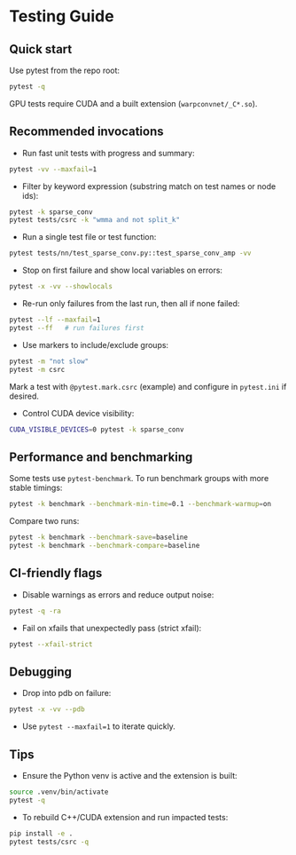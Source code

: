 # Testing Guide

## Quick start

Use pytest from the repo root:

```bash
pytest -q
```

GPU tests require CUDA and a built extension (`warpconvnet/_C*.so`).

## Recommended invocations

- Run fast unit tests with progress and summary:

```bash
pytest -vv --maxfail=1
```

- Filter by keyword expression (substring match on test names or node ids):

```bash
pytest -k sparse_conv
pytest tests/csrc -k "wmma and not split_k"
```

- Run a single test file or test function:

```bash
pytest tests/nn/test_sparse_conv.py::test_sparse_conv_amp -vv
```

- Stop on first failure and show local variables on errors:

```bash
pytest -x -vv --showlocals
```

- Re-run only failures from the last run, then all if none failed:

```bash
pytest --lf --maxfail=1
pytest --ff   # run failures first
```

- Use markers to include/exclude groups:

```bash
pytest -m "not slow"
pytest -m csrc
```

Mark a test with `@pytest.mark.csrc` (example) and configure in `pytest.ini` if desired.

- Control CUDA device visibility:

```bash
CUDA_VISIBLE_DEVICES=0 pytest -k sparse_conv
```

## Performance and benchmarking

Some tests use `pytest-benchmark`. To run benchmark groups with more stable timings:

```bash
pytest -k benchmark --benchmark-min-time=0.1 --benchmark-warmup=on
```

Compare two runs:

```bash
pytest -k benchmark --benchmark-save=baseline
pytest -k benchmark --benchmark-compare=baseline
```

## CI-friendly flags

- Disable warnings as errors and reduce output noise:

```bash
pytest -q -ra
```

- Fail on xfails that unexpectedly pass (strict xfail):

```bash
pytest --xfail-strict
```

## Debugging

- Drop into pdb on failure:

```bash
pytest -x -vv --pdb
```

- Use `pytest --maxfail=1` to iterate quickly.

## Tips

- Ensure the Python venv is active and the extension is built:

```bash
source .venv/bin/activate
pytest -q
```

- To rebuild C++/CUDA extension and run impacted tests:

```bash
pip install -e .
pytest tests/csrc -q
```

